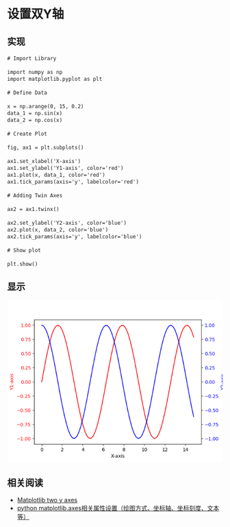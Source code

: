 
# 设置双Y轴

## 实现

```
# Import Library

import numpy as np
import matplotlib.pyplot as plt

# Define Data

x = np.arange(0, 15, 0.2)
data_1 = np.sin(x)
data_2 = np.cos(x)

# Create Plot

fig, ax1 = plt.subplots()

ax1.set_xlabel('X-axis')
ax1.set_ylabel('Y1-axis', color='red')
ax1.plot(x, data_1, color='red')
ax1.tick_params(axis='y', labelcolor='red')

# Adding Twin Axes

ax2 = ax1.twinx()

ax2.set_ylabel('Y2-axis', color='blue')
ax2.plot(x, data_2, color='blue')
ax2.tick_params(axis='y', labelcolor='blue')

# Show plot

plt.show()
```

## 显示

![](./imgs/two_y_axes.png)

## 相关阅读

* [Matplotlib two y axes](https://pythonguides.com/matplotlib-two-y-axes/)
* [python matplotlib.axes相关属性设置（绘图方式、坐标轴、坐标刻度、文本等）](https://blog.csdn.net/weixin_44237337/article/details/116149154)